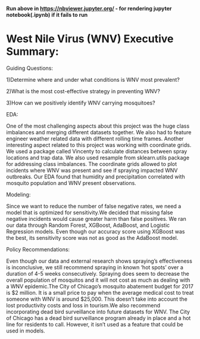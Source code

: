#### Run above in https://nbviewer.jupyter.org/ - for rendering jupyter notebook(.ipynb) if it fails to run

# West Nile Virus (WNV) Executive Summary:

Guiding Questions:

1)Determine where and under what conditions is WNV most prevalent?

2)What is the most cost-effective strategy in preventing WNV?

3)How can we positively identify WNV carrying mosquitoes?

EDA:

One of the most challenging aspects about this project was the huge class imbalances and merging different datasets together. We also had to feature engineer weather related data with different rolling time frames. Another interesting aspect related to this project was working with coordinate grids. We used a package called Vincenty to calculate distances between spray locations and trap data. We also used resample from sklearn.utils package for addressing class imbalances. The coordinate grids allowed to plot incidents where WNV was present and see if spraying impacted WNV outbreaks.
Our EDA found that humidity and precipitation correlated with mosquito population and WNV present observations. 

Modeling:

Since we want to reduce the number of false negative rates, we need a model that is optimized for sensitivity.We decided that missing false negative incidents would cause greater harm than false positives. We ran our data through Random Forest, XGBoost, AdaBoost, and Logistic Regression models. Even though our accuracy score using XGBoost was the best, its sensitivity score was not as good as the AdaBoost model.

Policy Recommendations:

Even though our data and external research shows spraying’s effectiveness is inconclusive, we still recommend spraying in known ‘hot spots’ over a duration of 4-5 weeks consecutively. Spraying does seem to decrease the overall population of mosquitos and it will not cost as much as dealing with a WNV epidemic.The City of Chicago’s mosquito abatement budget for 2017 is $2 million. It is a small price to pay when the average medical cost to treat someone with WNV is around $25,000. This doesn’t take into account the lost productivity costs and loss in tourism.We also recommend incorporating dead bird surveillance into future datasets for WNV. The City of Chicago has a dead bird surveillance program already in place and a hot line for residents to call. However, it isn’t used as a feature that could be used in models.
